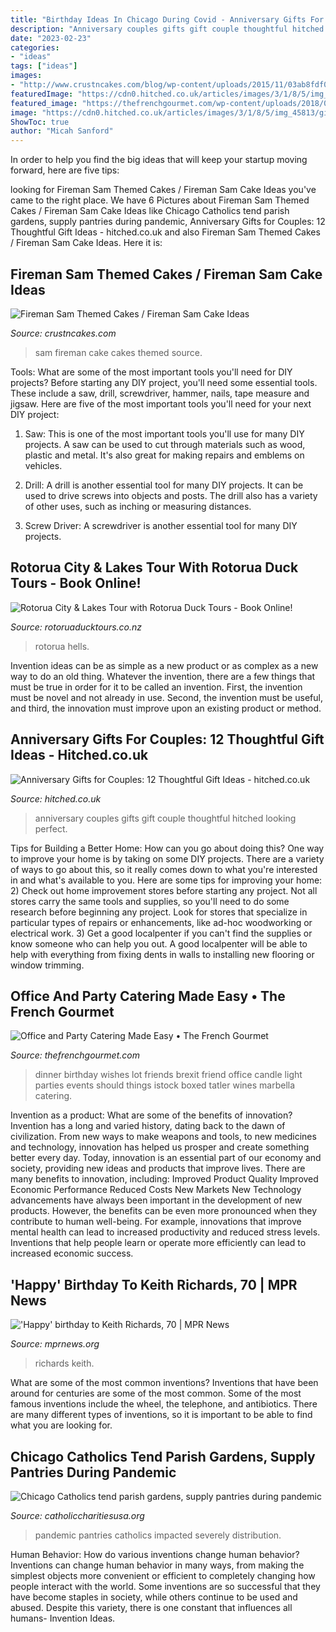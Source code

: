 ```yaml
---
title: "Birthday Ideas In Chicago During Covid - Anniversary Gifts For Couples: 12 Thoughtful Gift Ideas"
description: "Anniversary couples gifts gift couple thoughtful hitched looking perfect"
date: "2023-02-23"
categories:
- "ideas"
tags: ["ideas"]
images:
- "http://www.crustncakes.com/blog/wp-content/uploads/2015/11/03ab8fdf0acd841e72bd528523197f46.jpg"
featuredImage: "https://cdn0.hitched.co.uk/articles/images/3/1/8/5/img_45813/gifts-for-couples-1-26643fb.jpg"
featured_image: "https://thefrenchgourmet.com/wp-content/uploads/2018/04/catered-dinner-party.jpg"
image: "https://cdn0.hitched.co.uk/articles/images/3/1/8/5/img_45813/gifts-for-couples-1-26643fb.jpg"
ShowToc: true
author: "Micah Sanford"
---
```



In order to help you find the big ideas that will keep your startup moving forward, here are five tips: 

	

		
looking for Fireman Sam Themed Cakes / Fireman Sam Cake Ideas you've came to the right place. We have 6 Pictures about Fireman Sam Themed Cakes / Fireman Sam Cake Ideas like Chicago Catholics tend parish gardens, supply pantries during pandemic, Anniversary Gifts for Couples: 12 Thoughtful Gift Ideas - hitched.co.uk and also Fireman Sam Themed Cakes / Fireman Sam Cake Ideas. Here it is:
		
    
## Fireman Sam Themed Cakes / Fireman Sam Cake Ideas

<img loading=lazy src="http://www.crustncakes.com/blog/wp-content/uploads/2015/11/03ab8fdf0acd841e72bd528523197f46.jpg" onerror="this.onerror=null;this.src='https://tse1.mm.bing.net/th?id=OIP.H3sa7ANM6kWZb4abGqs-PwHaIO&amp;pid=15.1';" alt="Fireman Sam Themed Cakes / Fireman Sam Cake Ideas">

_Source: crustncakes.com_

>sam fireman cake cakes themed source. 

	

Tools: What are some of the most important tools you'll need for DIY projects?
Before starting any DIY project, you'll need some essential tools. These include a saw, drill, screwdriver, hammer, nails, tape measure and jigsaw. Here are five of the most important tools you'll need for your next DIY project: 
1) Saw: This is one of the most important tools you'll use for many DIY projects. A saw can be used to cut through materials such as wood, plastic and metal. It's also great for making repairs and emblems on vehicles. 

2) Drill: A drill is another essential tool for many DIY projects. It can be used to drive screws into objects and posts. The drill also has a variety of other uses, such as inching or measuring distances. 

3) Screw Driver: A screwdriver is another essential tool for many DIY projects.

    
## Rotorua City &amp; Lakes Tour With Rotorua Duck Tours - Book Online!

<img loading=lazy src="https://rotoruaducktours.co.nz/wp-content/uploads/2014/07/Blue-Lake-®MarkSmith.jpg" onerror="this.onerror=null;this.src='https://tse3.mm.bing.net/th?id=OIP.aWqh3nP8d0dcVfny96sOhQHaE8&amp;pid=15.1';" alt="Rotorua City &amp; Lakes Tour with Rotorua Duck Tours - Book Online!">

_Source: rotoruaducktours.co.nz_

>rotorua hells. 

	

Invention ideas can be as simple as a new product or as complex as a new way to do an old thing. Whatever the invention, there are a few things that must be true in order for it to be called an invention. First, the invention must be novel and not already in use. Second, the invention must be useful, and third, the innovation must improve upon an existing product or method.

    
## Anniversary Gifts For Couples: 12 Thoughtful Gift Ideas - Hitched.co.uk

<img loading=lazy src="https://cdn0.hitched.co.uk/articles/images/3/1/8/5/img_45813/gifts-for-couples-1-26643fb.jpg" onerror="this.onerror=null;this.src='https://tse1.mm.bing.net/th?id=OIP.SLsQu0kb14VTWicjDL_9sgHaE8&amp;pid=15.1';" alt="Anniversary Gifts for Couples: 12 Thoughtful Gift Ideas - hitched.co.uk">

_Source: hitched.co.uk_

>anniversary couples gifts gift couple thoughtful hitched looking perfect. 

	

Tips for Building a Better Home: How can you go about doing this?
One way to improve your home is by taking on some DIY projects. There are a variety of ways to go about this, so it really comes down to what you're interested in and what's available to you. Here are some tips for improving your home: 
2) Check out home improvement stores before starting any project. Not all stores carry the same tools and supplies, so you'll need to do some research before beginning any project. Look for stores that specialize in particular types of repairs or enhancements, like ad-hoc woodworking or electrical work. 
3) Get a good localpenter if you can't find the supplies or know someone who can help you out. A good localpenter will be able to help with everything from fixing dents in walls to installing new flooring or window trimming.

    
## Office And Party Catering Made Easy • The French Gourmet

<img loading=lazy src="https://thefrenchgourmet.com/wp-content/uploads/2018/04/catered-dinner-party.jpg" onerror="this.onerror=null;this.src='https://tse2.mm.bing.net/th?id=OIP.EjnFWSaBUL0PaKF7X9OzEQHaE7&amp;pid=15.1';" alt="Office and Party Catering Made Easy • The French Gourmet">

_Source: thefrenchgourmet.com_

>dinner birthday wishes lot friends brexit friend office candle light parties events should things istock boxed tatler wines marbella catering. 

	

Invention as a product: What are some of the benefits of innovation?
Invention has a long and varied history, dating back to the dawn of civilization. From new ways to make weapons and tools, to new medicines and technology, innovation has helped us prosper and create something better every day. Today, innovation is an essential part of our economy and society, providing new ideas and products that improve lives. There are many benefits to innovation, including: 
Improved Product Quality 
Improved Economic Performance 
Reduced Costs 
New Markets 
New Technology advancements have always been important in the development of new products. However, the benefits can be even more pronounced when they contribute to human well-being. For example, innovations that improve mental health can lead to increased productivity and reduced stress levels. Inventions that help people learn or operate more efficiently can lead to increased economic success.

    
## &#039;Happy&#039; Birthday To Keith Richards, 70 | MPR News

<img loading=lazy src="https://img.apmcdn.org/c34024dbd554f16f61574067d84f48ab24d2595b/widescreen/111bfc-20131218-richards.jpg" onerror="this.onerror=null;this.src='https://tse2.mm.bing.net/th?id=OIP.xL7WrGZIRmbuRu29jfKAVwHaEK&amp;pid=15.1';" alt="&#039;Happy&#039; birthday to Keith Richards, 70 | MPR News">

_Source: mprnews.org_

>richards keith. 

	

What are some of the most common inventions?
Inventions that have been around for centuries are some of the most common. Some of the most famous inventions include the wheel, the telephone, and antibiotics. There are many different types of inventions, so it is important to be able to find what you are looking for.

    
## Chicago Catholics Tend Parish Gardens, Supply Pantries During Pandemic

<img loading=lazy src="http://www.catholiccharitiesusa.org/wp-content/uploads/2020/06/20200609T1057-228-CNS-PARISH-GARDENS-PANTRIES-PANDEMIC-scaled.jpg" onerror="this.onerror=null;this.src='https://tse2.mm.bing.net/th?id=OIP.vdeptL-_eu1_BOxx0bvgxwHaEl&amp;pid=15.1';" alt="Chicago Catholics tend parish gardens, supply pantries during pandemic">

_Source: catholiccharitiesusa.org_

>pandemic pantries catholics impacted severely distribution. 

	

Human Behavior: How do various inventions change human behavior?
Inventions can change human behavior in many ways, from making the simplest objects more convenient or efficient to completely changing how people interact with the world. Some inventions are so successful that they have become staples in society, while others continue to be used and abused. Despite this variety, there is one constant that influences all humans- Invention Ideas.

